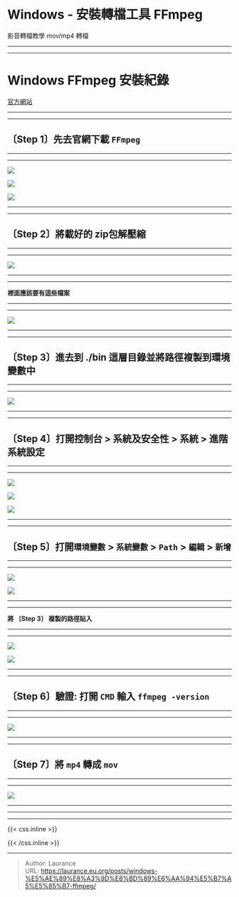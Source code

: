 # Windows - 安裝轉檔工具 FFmpeg


<!--more-->
影音轉檔教學 mov/mp4 轉檔

***
***

**Windows  FFmpeg 安裝紀錄**
=====

[官方網站](https://ffmpeg.org/download.html#build-windows)

***
***

**〔Step 1〕先去官網下載 `FFmpeg`**
-----

***
***

![](201.png)

![](202.png)

![](203.png)

***
***

**〔Step 2〕將載好的 zip包解壓縮**
-----

***
***

![](204.png)

***
***

**裡面應該要有這些檔案**

***
***
    
![](205.png)

***
***

**〔Step 3〕進去到 ./bin 這層目錄並將路徑複製到環境變數中**
-----

***
***

![](206.png)

***
***

**〔Step 4〕打開控制台 > 系統及安全性 > 系統 > 進階系統設定**
-----

***
***

![](207.png)

![](208.png)

![](209.png)

***
***

**〔Step 5〕打開`環境變數` > `系統變數` > `Path` > `編輯` > `新增`**
-----

***
***

![](210.png)

![](211.png)

***
***

**將 〔Step 3〕 複製的路徑貼入**

***
***

![](212.png)

![](213.png)

***
***

**〔Step 6〕驗證: 打開 `CMD` 輸入 `ffmpeg -version`**
-----

***
***

![](214.png)

***
***

**〔Step 7〕將 `mp4` 轉成 `mov`**
-----

***
***

![](215.png)

***
***

***

{{< css.inline >}}
<style>
.emojify {
	font-family: Apple Color Emoji, Segoe UI Emoji, NotoColorEmoji, Segoe UI Symbol, Android Emoji, EmojiSymbols;
	font-size: 2rem;
	vertical-align: left;
}
@media screen and (max-width:650px) {
  .nowrap {
    display: block;
    margin: 25px 0;
  }
}
</style>
{{< /css.inline >}}


---

> Author: Laurance  
> URL: https://laurance.eu.org/posts/windows-%E5%AE%89%E8%A3%9D%E8%BD%89%E6%AA%94%E5%B7%A5%E5%85%B7-ffmpeg/  

